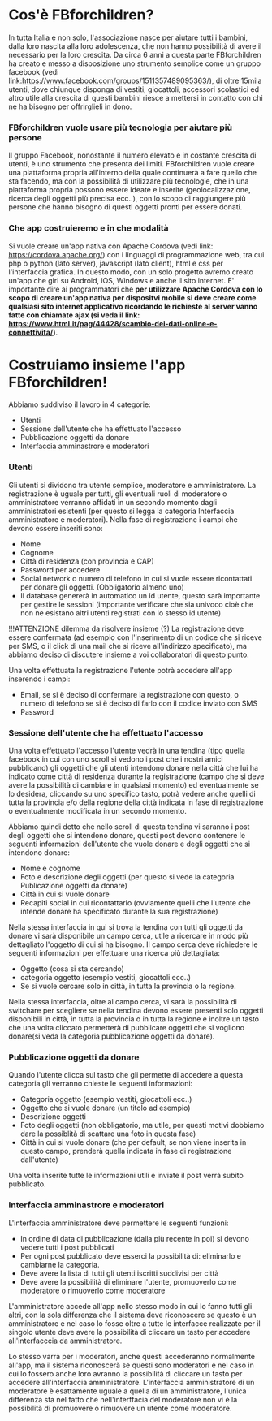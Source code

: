 # Cos'è FBforchildren?
In tutta Italia e non solo, l'associazione nasce per aiutare tutti i bambini, dalla loro nascita alla loro adolescenza, che non hanno possibilità di avere il necessario per la loro crescita. Da circa 6 anni a questa parte FBforchildren ha creato e messo a disposizione uno strumento semplice come un gruppo facebook (vedi link:https://www.facebook.com/groups/1511357489095363/), di oltre 15mila utenti, dove chiunque disponga di vestiti, giocattoli, accessori scolastici ed altro utile alla crescita di questi bambini riesce a mettersi in contatto con chi ne ha bisogno per offrirglieli in dono.

### FBforchildren vuole usare più tecnologia per aiutare più persone
Il gruppo Facebook, nonostante il numero elevato e in costante crescita di utenti, è uno strumento che presenta dei limiti. FBforchildren vuole creare una piattaforma propria all'interno della quale continuerà a fare quello che sta facendo, ma con la possibilità di utilizzare più tecnologie, che in una piattaforma propria possono essere ideate e inserite (geolocalizzazione, ricerca degli oggetti più precisa ecc..), con lo scopo di raggiungere più persone che hanno bisogno di questi oggetti pronti per essere donati.


### Che app costruieremo e in che modalità
Si vuole creare un'app nativa con Apache Cordova (vedi link: https://cordova.apache.org/) con i linguaggi di programmazione web, tra cui php o python (lato server), javascript (lato client), html e css per l'interfaccia grafica. In questo modo, con un solo progetto avremo creato un'app che giri su Android, iOS, Windows e anche il sito internet. E' importante dire ai programmatori che <strong>per utilizzare Apache Cordova con lo scopo di creare un'app nativa per dispositvi mobile si deve creare come qualsiasi sito internet applicativo ricordando le richieste al server vanno fatte con chiamate ajax (si veda il link: https://www.html.it/pag/44428/scambio-dei-dati-online-e-connettivita/)</strong>.

# Costruiamo insieme l'app FBforchildren!
Abbiamo suddiviso il lavoro in 4 categorie:
- Utenti
- Sessione dell'utente che ha effettuato l'accesso
- Pubblicazione oggetti da donare
- Interfaccia amminastrore e moderatori

### Utenti
Gli utenti si dividono tra utente semplice, moderatore e amministratore. La registrazione è uguale per tutti, gli eventuali ruoli di moderatore o amministratore verranno affidati in un secondo momento dagli amministratori esistenti (per questo si legga la categoria Interfaccia amministratore e moderatori).
Nella fase di registrazione i campi che devono essere inseriti sono:
- Nome 
- Cognome
- Città di residenza (con provincia e CAP)
- Password per accedere
- Social network o numero di telefono in cui si vuole essere ricontattati per donare gli oggetti. (Obbligatorio almeno uno)
- Il database genererà in automatico un id utente, questo sarà importante per gestire le sessioni (importante verificare che sia univoco cioè che non ne esistano altri utenti registrati con lo stesso id utente)

!!!ATTENZIONE dilemma da risolvere insieme (?)
La registrazione deve essere confermata (ad esempio con l'inserimento di un codice che si riceve per SMS, o il click di una mail che si riceve all'indirizzo specificato), ma abbiamo deciso di discutere insieme a voi collaboratori di questo punto.

Una volta effettuata la registrazione l'utente potrà accedere all'app inserendo i campi: 
- Email, se si è deciso di confermare la registrazione con questo, o numero di telefono se si è deciso di farlo con il codice inviato con SMS
- Password

### Sessione dell'utente che ha effettuato l'accesso
Una volta effettuato l'accesso l'utente vedrà in una tendina (tipo quella facebook in cui con uno scroll si vedono i post che i nostri amici pubblicano) gli oggetti che gli utenti intendono donare nella città che lui ha indicato come città di residenza durante la registrazione (campo che si deve avere la possibilità di cambiare in qualsiasi momento) ed eventualmente se lo desidera, cliccando su uno specifico tasto, potrà vedere anche quelli di tutta la provincia e/o della regione della città indicata in fase di registrazione o eventualmente modificata in un secondo momento.

Abbiamo quindi detto che nello scroll di questa tendina vi saranno i post degli oggetti che si intendono donare, questi post devono contenere le seguenti informazioni dell'utente che vuole donare e degli oggetti che si intendono donare:
- Nome e cognome 
- Foto e descrizione degli oggetti (per questo si vede la categoria Publicazione oggetti da donare)
- Città in cui si vuole donare
- Recapiti social in cui ricontattarlo (ovviamente quelli che l'utente che intende donare ha specificato durante la sua registrazione)

Nella stessa interfaccia in qui si trova la tendina con tutti gli oggetti da donare vi sarà disponibile un campo cerca, utile a ricercare in modo più dettagliato l'oggetto di cui si ha bisogno. Il campo cerca deve richiedere le seguenti informazioni per effettuare una ricerca più dettagliata:
- Oggetto (cosa si sta cercando)
- categoria oggetto (esempio vestiti, giocattoli ecc..)
- Se si vuole cercare solo in città, in tutta la provincia o la regione.

Nella stessa interfaccia, oltre al campo cerca, vi sarà la possibilità di switchare per scegliere se nella tendina devono essere presenti solo oggetti disponibili in città, in tutta la provincia o in tutta la regione e inoltre un tasto che una volta cliccato permetterà di pubblicare oggetti che si vogliono donare(si veda la categoria pubblicazione oggetti da donare).

### Pubblicazione oggetti da donare
Quando l'utente clicca sul tasto che gli permette di accedere a questa categoria gli verranno chieste le seguenti informazioni:
- Categoria oggetto (esempio vestiti, giocattoli ecc..)
- Oggetto che si vuole donare (un titolo ad esempio)
- Descrizione oggetti 
- Foto degli oggetti (non obbligatorio, ma utile, per questi motivi dobbiamo dare la possiblità di scattare una foto in questa fase)
- Città in cui si vuole donare (che per default, se non viene inserita in questo campo, prenderà quella indicata in fase di registrazione dall'utente)

Una volta inserite tutte le informazioni utili e inviate il post verrà subito pubblicato.

### Interfaccia amminastrore e moderatori
L'interfaccia amministratore deve permettere le seguenti funzioni:
- In ordine di data di pubblicazione (dalla più recente in poi) si devono vedere tutti i post pubblicati
- Per ogni post pubblicato deve esserci la possibilità di: eliminarlo e cambiarne la categoria.
- Deve avere la lista di tutti gli utenti iscritti suddivisi per città
- Deve avere la possibilità di eliminare l'utente, promuoverlo come moderatore o rimuoverlo come moderatore

L'amministratore accede all'app nello stesso modo in cui lo fanno tutti gli altri, con la sola differenza che il sistema deve riconoscere se questo è un amministratore e nel caso lo fosse oltre a tutte le interfacce realizzate per il singolo utente deve avere la possibilità di cliccare un tasto per accedere all'interfacccia da amministratore.

Lo stesso varrà per i moderatori, anche questi accederanno normalmente all'app, ma il sistema riconoscerà se questi sono moderatori e nel caso in cui lo fossero anche loro avranno la possibilità di cliccare un tasto per accedere all'interfaccia amministratore. L'interfaccia amministratore di un moderatore è esattamente uguale a quella di un amministratore, l'unica differenza sta nel fatto che nell'interffacia del moderatore non vi è la possibilità di promuovere o rimuovere un utente come moderatore.
